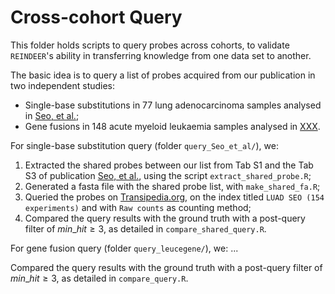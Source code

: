 # Cross-cohort Query

This folder holds scripts to query probes across cohorts, to validate `REINDEER`'s ability in transferring knowledge from one data set to another.

The basic idea is to query a list of probes acquired from our publication in two independent studies:
- Single-base substitutions in 77 lung adenocarcinoma samples analysed in [Seo, et al.](https://doi.org/10.1101/gr.145144.112);
- Gene fusions in 148 acute myeloid leukaemia samples analysed in [XXX]().

For single-base substitution query (folder `query_Seo_et_al/`), we:
1. Extracted the shared probes between our list from Tab S1 and the Tab S3 of publication [Seo, et al.](https://doi.org/10.1101/gr.145144.112), using the script `extract_shared_probe.R`;
2. Generated a fasta file with the shared probe list, with `make_shared_fa.R`;
3. Queried the probes on [Transipedia.org](Transipedia.org), on the index titled `LUAD SEO (154 experiments)` and with `Raw counts` as counting method;
4. Compared the query results with the ground truth with a post-query filter of $min\_hit \geq 3$, as detailed in `compare_shared_query.R`.

For gene fusion query (folder `query_leucegene/`), we:
...

Compared the query results with the ground truth with a post-query filter of $min\_hit \geq 3$, as detailed in `compare_query.R`.
